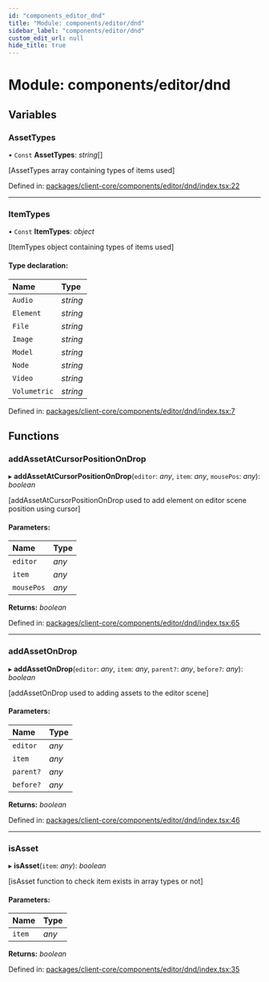 ```yaml
---
id: "components_editor_dnd"
title: "Module: components/editor/dnd"
sidebar_label: "components/editor/dnd"
custom_edit_url: null
hide_title: true
---
```


# Module: components/editor/dnd

## Variables

### AssetTypes

• `Const` **AssetTypes**: *string*[]

[AssetTypes array containing types of items used]

Defined in: [packages/client-core/components/editor/dnd/index.tsx:22](https://github.com/xr3ngine/xr3ngine/blob/56376a778/packages/client-core/components/editor/dnd/index.tsx#L22)

___

### ItemTypes

• `Const` **ItemTypes**: *object*

[ItemTypes object containing types of items used]

#### Type declaration:

Name | Type |
:------ | :------ |
`Audio` | *string* |
`Element` | *string* |
`File` | *string* |
`Image` | *string* |
`Model` | *string* |
`Node` | *string* |
`Video` | *string* |
`Volumetric` | *string* |

Defined in: [packages/client-core/components/editor/dnd/index.tsx:7](https://github.com/xr3ngine/xr3ngine/blob/56376a778/packages/client-core/components/editor/dnd/index.tsx#L7)

## Functions

### addAssetAtCursorPositionOnDrop

▸ **addAssetAtCursorPositionOnDrop**(`editor`: *any*, `item`: *any*, `mousePos`: *any*): *boolean*

[addAssetAtCursorPositionOnDrop used to add element on editor scene position using cursor]

#### Parameters:

Name | Type |
:------ | :------ |
`editor` | *any* |
`item` | *any* |
`mousePos` | *any* |

**Returns:** *boolean*

Defined in: [packages/client-core/components/editor/dnd/index.tsx:65](https://github.com/xr3ngine/xr3ngine/blob/56376a778/packages/client-core/components/editor/dnd/index.tsx#L65)

___

### addAssetOnDrop

▸ **addAssetOnDrop**(`editor`: *any*, `item`: *any*, `parent?`: *any*, `before?`: *any*): *boolean*

[addAssetOnDrop used to adding assets to the editor scene]

#### Parameters:

Name | Type |
:------ | :------ |
`editor` | *any* |
`item` | *any* |
`parent?` | *any* |
`before?` | *any* |

**Returns:** *boolean*

Defined in: [packages/client-core/components/editor/dnd/index.tsx:46](https://github.com/xr3ngine/xr3ngine/blob/56376a778/packages/client-core/components/editor/dnd/index.tsx#L46)

___

### isAsset

▸ **isAsset**(`item`: *any*): *boolean*

[isAsset function to check item exists in array types or not]

#### Parameters:

Name | Type |
:------ | :------ |
`item` | *any* |

**Returns:** *boolean*

Defined in: [packages/client-core/components/editor/dnd/index.tsx:35](https://github.com/xr3ngine/xr3ngine/blob/56376a778/packages/client-core/components/editor/dnd/index.tsx#L35)
